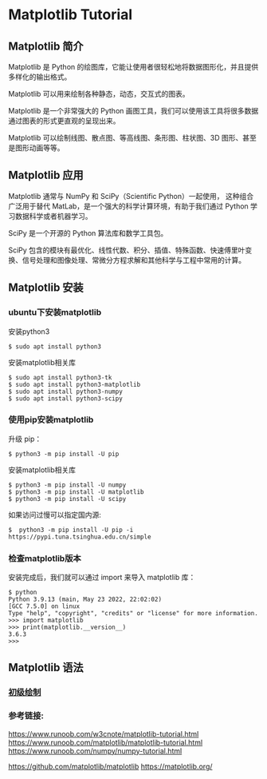 # Matplotlib Tutorial

## Matplotlib 简介

Matplotlib 是 Python 的绘图库，它能让使用者很轻松地将数据图形化，并且提供多样化的输出格式。

Matplotlib 可以用来绘制各种静态，动态，交互式的图表。

Matplotlib 是一个非常强大的 Python 画图工具，我们可以使用该工具将很多数据通过图表的形式更直观的呈现出来。

Matplotlib 可以绘制线图、散点图、等高线图、条形图、柱状图、3D 图形、甚至是图形动画等等。

## Matplotlib 应用

Matplotlib 通常与 NumPy 和 SciPy（Scientific Python）一起使用， 这种组合广泛用于替代 MatLab，是一个强大的科学计算环境，有助于我们通过 Python 学习数据科学或者机器学习。

SciPy 是一个开源的 Python 算法库和数学工具包。

SciPy 包含的模块有最优化、线性代数、积分、插值、特殊函数、快速傅里叶变换、信号处理和图像处理、常微分方程求解和其他科学与工程中常用的计算。

## Matplotlib 安装

### ubuntu下安装matplotlib

安装python3

```shell
$ sudo apt install python3
```

安装matplotlib相关库

```shell
$ sudo apt install python3-tk
$ sudo apt install python3-matplotlib
$ sudo apt install python3-numpy
$ sudo apt install python3-scipy
```

### 使用pip安装matplotlib

升级 pip：

```shell
$ python3 -m pip install -U pip
```

安装matplotlib相关库

```shell
$ python3 -m pip install -U numpy
$ python3 -m pip install -U matplotlib
$ python3 -m pip install -U scipy
```

如果访问过慢可以指定国内源:

```shell
$  python3 -m pip install -U pip -i https://pypi.tuna.tsinghua.edu.cn/simple
```

### 检查matplotlib版本

安装完成后，我们就可以通过 import 来导入 matplotlib 库：

```
$ python
Python 3.9.13 (main, May 23 2022, 22:02:02)
[GCC 7.5.0] on linux
Type "help", "copyright", "credits" or "license" for more information.
>>> import matplotlib
>>> print(matplotlib.__version__)
3.6.3
>>>
```

## Matplotlib 语法

### [初级绘制](getting_started/README.md)


### 参考链接:

https://www.runoob.com/w3cnote/matplotlib-tutorial.html
https://www.runoob.com/matplotlib/matplotlib-tutorial.html
https://www.runoob.com/numpy/numpy-tutorial.html

https://github.com/matplotlib/matplotlib
https://matplotlib.org/
